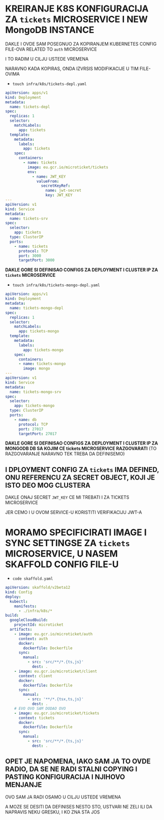 # KREIRANJE K8S KONFIGURACIJA ZA `tickets` MICROSERVICE I NEW MongoDB INSTANCE

DAKLE I OVDE SAM POSEGNUO ZA KOPIRANJEM KUBERNETES CONFIG FILE-OVA RELATED TO `auth` MICROSERVICE 

I TO RADIM U CILJU USTEDE VREMENA

NARAVNO KADA KOPIRAS, ONDA IZVRSIS MODIFIKACIJE U TIM FILE-OVIMA

- `touch infra/k8s/tickets-depl.yaml`

```yaml
apiVersion: apps/v1
kind: Deployment
metadata:
  name: tickets-depl
spec:
  replicas: 1
  selector:
    matchLabels:
      app: tickets
  template:
    metadata:
      labels:
        app: tickets
    spec:
      containers:
        - name: tickets
          image: eu.gcr.io/microticket/tickets
          env:
            - name: JWT_KEY
              valueFrom:
                secretKeyRef:
                  name: jwt-secret
                  key: JWT_KEY
---
apiVersion: v1
kind: Service
metadata:
  name: tickets-srv
spec:
  selector:
    app: tickets
  type: ClusterIP
  ports:
    - name: tickets
      protocol: TCP
      port: 3000
      targetPort: 3000

```

**DAKLE GORE SI DEFINISAO CONFIGS ZA DEPLOYMENT I CLUSTER IP ZA `tickets` MICROSERVICE**

- `touch infra/k8s/tickets-mongo-depl.yaml`

```yaml
apiVersion: apps/v1
kind: Deployment
metadata:
  name: tickets-mongo-depl
spec:
  replicas: 1
  selector:
    matchLabels:
      app: tickets-mongo
  template:
    metadata:
      labels:
        app: tickets-mongo
    spec:
      containers:
      - name: tickets-mongo
        image: mongo
---
apiVersion: v1
kind: Service
metadata:
  name: tickets-mongo-srv
spec:
  selector:
    app: tickets-mongo
  type: ClusterIP
  ports:
    - name: db
      protocol: TCP
      port: 27017
      targetPort: 27017

```

**DAKLE GORE SI DEFINISAO CONFIGS ZA DEPLOYMENT I CLUSTER IP ZA MONGODB DB SA KOJIM CE tickets MICROSERVICE RAZGOVARATI** (TO RAZGOVARANJE NARAVNO TEK TREBA DA DEFINISEMO)

## I DPLOYMENT CONFIG ZA `tickets` IMA DEFINED, ONU REFERENCU ZA SECRET OBJECT, KOJI JE ISTO DEO MOG CLUSTERA

DAKLE ONAJ SECRET `JWT_KEY` CE MI TREBATI I ZA TICKETS MICROSERVICE

JER CEMO I U OVOM SERVICE-U KORISTITI VERIFIKACIJU JWT-A

# MORAMO SPECIFICIRATI IMAGE I SYNC SETTINGSE ZA `tickets` MICROSERVICE, U NASEM SKAFFOLD CONFIG FILE-U

- `code skaffold.yaml`

```yaml
apiVersion: skaffold/v2beta12
kind: Config
deploy:
  kubectl:
    manifests:
      - ./infra/k8s/*
build:
  googleCloudBuild:
    projectId: microticket
  artifacts:
    - image: eu.gcr.io/microticket/auth
      context: auth
      docker:
        dockerfile: Dockerfile
      sync:
        manual:
          - src: 'src/**/*.{ts,js}'
            dest: .
    - image: eu.gcr.io/microticket/client
      context: client
      docker:
        dockerfile: Dockerfile
      sync:
        manual:
          - src: '**/*.{tsx,ts,js}'
            dest: .
    # EVO OVO SAM DODAO OVO
    - image: eu.gcr.io/microticket/tickets
      context: tickets
      docker:
        dockerfile: Dockerfile
      sync:
        manual:
          - src: 'src/**/*.{ts,js}'
            dest: .
```

## OPET JE NAPOMENA, IAKO SAM JA TO OVDE RADIO, DA SE NE RADI STALNI COPYING I PASTING KONFIGURACIJA I NJIHOVO MENJANJE

OVO SAM JA RADI OSAMO U CILJU USTEDE VREMENA

A MOZE SE DESITI DA DEFINISES NESTO STO, USTVARI NE ZELI ILI DA NAPRAVIS NEKU GRESKU, I KO ZNA STA JOS
